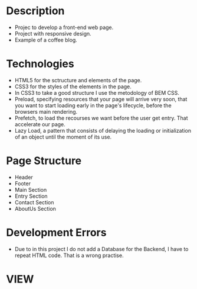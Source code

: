 # Description
- Projec to develop a front-end web page.
- Project with responsive design.
- Example of a coffee blog.

# Technologies 
- HTML5 for the sctructure and elements of the page.
- CSS3 for the styles of the elements in the page.
- In CSS3 to take a good structure I use the metodology of BEM CSS.
- Preload, specifying resources that your page will arrive very soon, that you want to start loading early in the page's lifecycle, before the browsers main rendering.
- Prefetch, to load the recourses we want before the user get entry. That accelerate our page.
- Lazy Load, a pattern that consists of delaying the loading or initialization of an object until the moment of its use.

# Page Structure
- Header
- Footer
- Main Section
- Entry Section
- Contact Section
- AboutUs Section

# Development Errors
- Due to in this project I do not add a Database for the Backend, I have to repeat HTML code. That is a wrong practise.

# VIEW
